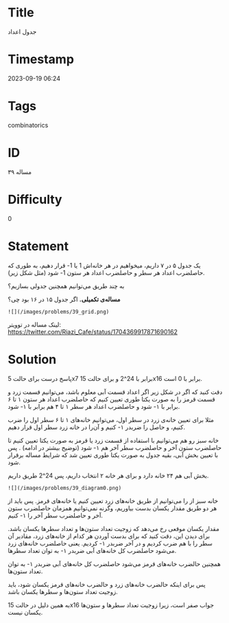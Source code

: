 # Title
جدول اعداد
# Timestamp
2023-09-19 06:24
# Tags
combinatorics
# ID
مساله ۳۹
# Difficulty
0
# Statement
یک جدول ۵ در ۷ داریم، میخواهیم در هر خانه‌اش 1 یا 1- قرار دهیم، به طوری که حاصلضرب اعداد هر سطر و حاصلضرب اعداد هر ستون 1- شود (مثل شکل زیر).

به چند طریق می‌توانیم همچنین جدولی بسازیم؟

**مساله‌ی تکمیلی.** اگر جدول ۱۵ در ۱۶ بود چی؟

    ![](/images/problems/39_grid.png)

لینک مساله در توویتر: https://twitter.com/Riazi_Cafe/status/1704369917871690162

# Solution

پاسخ درست برای حالت 5x7 برابر با 24^2 و برای حالت 15x16 برابر با 0 است.

دقت کنید که اگر در شکل زیر اگر اعداد قسمت آبی معلوم باشد، می‌توانیم قسمت زرد و قسمت قرمز را به صورت یکتا طوری تعیین کنیم که حاصلضرب اعداد هر ستون ۱ تا ۶ برابر
با ۱- شود و حاصلضرب اعداد هر سطر ۱ تا ۴ هم برابر با ۱- شود.

مثلا برای تعیین خانه‌ی زرد در سطر اول، می‌توانیم خانه‌های ۱ تا ۶ سطر اول را ضرب کنیم، و حاصل را ضربدر ۱- کنیم و آن‌را در خانه زرد سطر اول قرار دهیم.

خانه سبز رو هم می‌توانیم با استفاده از قسمت زرد یا قرمز به صورت یکتا تعیین کنیم تا حاصلضرب ستون آخر و حاصلضرب سطر آخر هم ۱- شود (توضیح بیشتر در ادامه) . پس با تعیین بخش آبی، بقیه جدول به صورت یکتا طوری تعیین شد که شرایط مساله برقرار شود.

بخش آبی هم ۲۴ خانه دارد و برای هر خانه ۲ انتخاب داریم، پس 24^2 طریق داریم.

    ![](/images/problems/39_diagram0.png)

خانه سبز از را می‌توانیم از طریق خانه‌های زرد تعیین کنیم یا خانه‌های قرمز. پس باید از هر دو طریق مقدار یکسان بدست بیاوریم، وگرنه نمی‌توانیم همزمان حاصلضرب ستون آخر و حاصلضرب سطر آخر را ۱- کنیم.

مقدار یکسان موقعی رخ می‌دهد که زوجیت تعداد ستون‌ها و تعداد سطرها یکسان باشد. برای دیدن این، دقت کنید که برای بدست آوردن هر کدام از خانه‌های زرد، مقادیر آن سطر را با هم ضرب کردیم و در آخر ضربدر ۱- کردیم. یعنی حاصلضرب خانه‌های زرد می‌شود حاصلضرب کل خانه‌های آبی ضربدر ۱- به توان تعداد سطرها.

همچنین حالضرب خانه‌های قرمز می‌شود حاصلضرب کل خانه‌های آبی ضربدر ۱- به توان تعداد ستون‌ها.

پس برای اینکه حالضرب خانه‌های زرد و حالضرب خانه‌های قرمز یکسان شود، باید زوجیت تعداد ستون‌ها و سطرها یکسان باشد.

به همین دلیل در حالت 15x16 جواب صفر است، زیرا زوجیت تعداد سطرها و ستون‌ها یکسان نیست.
